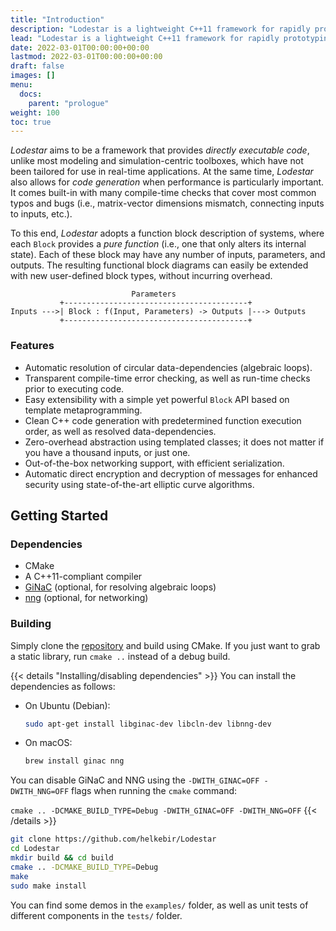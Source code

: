 ```yaml
---
title: "Introduction"
description: "Lodestar is a lightweight C++11 framework for rapidly prototyping and deploying real-time control systems."
lead: "Lodestar is a lightweight C++11 framework for rapidly prototyping and deploying real-time control systems."
date: 2022-03-01T00:00:00+00:00
lastmod: 2022-03-01T00:00:00+00:00
draft: false
images: []
menu:
  docs:
    parent: "prologue"
weight: 100
toc: true
---
```


_Lodestar_ aims to be a framework that provides _directly executable code_, unlike most modeling and simulation-centric
toolboxes, which have not been tailored for use in real-time applications. At the same time, _Lodestar_ also allows for
_code generation_ when performance is particularly important. It comes built-in with many compile-time checks that cover
most common typos and bugs (i.e., matrix-vector dimensions mismatch, connecting inputs to inputs, etc.).

To this end, _Lodestar_ adopts a function block description of systems, where
each `Block` provides a _pure function_ (i.e., one that only alters its internal state). Each of these block may have
any number of inputs, parameters, and outputs. The resulting functional block diagrams can easily be extended with new
user-defined block types, without incurring overhead.

```
                           Parameters
           +-----------------------------------------+
Inputs --->| Block : f(Input, Parameters) -> Outputs |---> Outputs
           +-----------------------------------------+
```

### Features

- Automatic resolution of circular data-dependencies (algebraic loops).
- Transparent compile-time error checking, as well as run-time checks prior to executing code.
- Easy extensibility with a simple yet powerful `Block` API based on template metaprogramming.
- Clean C++ code generation with predetermined function execution order, as well as resolved data-dependencies.
- Zero-overhead abstraction using templated classes; it does not matter if you have a thousand inputs, or just one.
- Out-of-the-box networking support, with efficient serialization.
- Automatic direct encryption and decryption of messages for enhanced security using state-of-the-art elliptic curve algorithms.

## Getting Started

### Dependencies

* CMake
* A C++11-compliant compiler
* [GiNaC](https://ginac.de/) (optional, for resolving algebraic loops)
* [nng](https://nng.nanomsg.org/) (optional, for networking)

### Building

Simply clone the [repository](https://github.com/helkebir/Lodestar) and build using CMake.
If you just want to grab a static library, run `cmake ..` instead of a debug build.

{{< details "Installing/disabling dependencies" >}}
You can install the dependencies as follows:

- On Ubuntu (Debian):
  ```bash
  sudo apt-get install libginac-dev libcln-dev libnng-dev
  ```
- On macOS:
  ```bash
  brew install ginac nng
  ```
You can disable GiNaC and NNG using the `-DWITH_GINAC=OFF -DWITH_NNG=OFF` flags when running the `cmake` command:

```cmake .. -DCMAKE_BUILD_TYPE=Debug -DWITH_GINAC=OFF -DWITH_NNG=OFF```
{{< /details >}}

```bash
git clone https://github.com/helkebir/Lodestar
cd Lodestar
mkdir build && cd build
cmake .. -DCMAKE_BUILD_TYPE=Debug
make
sudo make install
```

You can find some demos in the `examples/` folder, as well as unit tests of different components in the `tests/` folder.